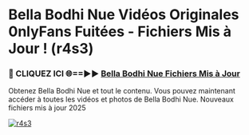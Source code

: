 # Bella Bodhi Nue Vidéos Originales 0nlyFans Fuitées - Fichiers Mis à Jour ! (r4s3)

<h3>🔴 CLIQUEZ ICI 🌐==►► <a href="https://tinyurl.com/2pmr4ezf" rel="nofollow">Bella Bodhi Nue Fichiers Mis à Jour</a></h3>

Obtenez Bella Bodhi Nue et tout le contenu. Vous pouvez maintenant accéder à toutes les vidéos et photos de Bella Bodhi Nue. Nouveaux fichiers mis à jour 2025

[![r4s3](https://i.imgur.com/6SNvagu.gif)](https://tinyurl.com/2pmr4ezf)
